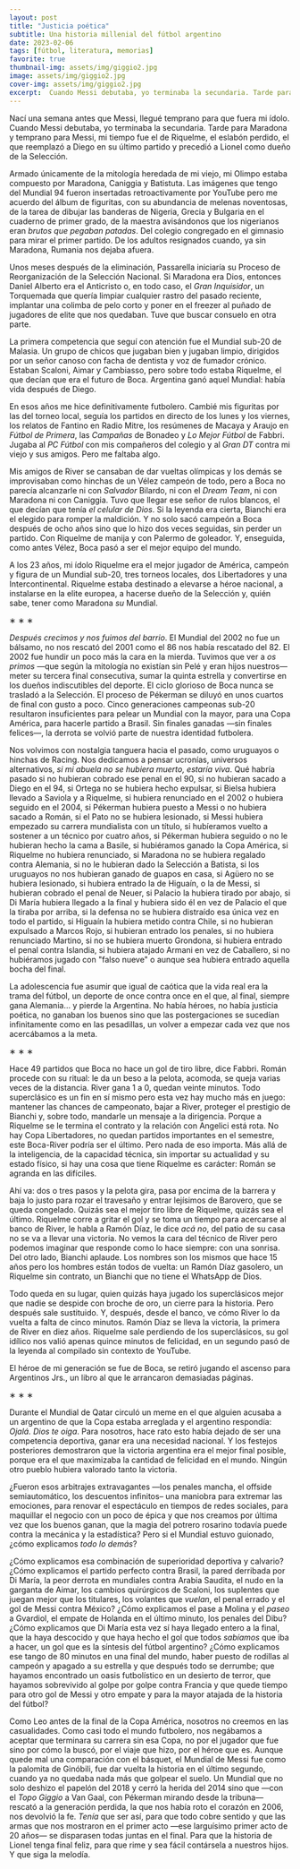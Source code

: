 ```yaml
---
layout: post
title: "Justicia poética"
subtitle: Una historia millenial del fútbol argentino
date: 2023-02-06
tags: [fútbol, literatura, memorias]
favorite: true
thumbnail-img: assets/img/giggio2.jpg
image: assets/img/giggio2.jpg
cover-img: assets/img/giggio2.jpg
excerpt:  Cuando Messi debutaba, yo terminaba la secundaria. Tarde para Maradona y temprano para Messi, mi tiempo fue el de Riquelme, el eslabón perdido, el que reemplazó a Diego en su último partido y precedió a Lionel como dueño de la Selección.
---
```


Nací una semana antes que Messi, llegué temprano para que fuera mi ídolo. Cuando Messi debutaba, yo terminaba la secundaria. Tarde para Maradona y temprano para Messi, mi tiempo fue el de Riquelme, el eslabón perdido, el que reemplazó a Diego en su último partido y precedió a Lionel como dueño de la Selección.

Armado únicamente de la mitología heredada de mi viejo, mi Olimpo estaba compuesto por Maradona, Caniggia y Batistuta. Las imágenes que tengo del Mundial 94 fueron insertadas retroactivamente por YouTube pero me acuerdo del álbum de figuritas, con su abundancia de melenas noventosas, de la tarea de dibujar las banderas de Nigeria, Grecia y Bulgaria en el cuaderno de primer grado, de la maestra avisándonos que los nigerianos eran *brutos que pegaban patadas*. Del colegio congregado en el gimnasio para mirar el primer partido. De los adultos resignados cuando, ya sin Maradona, Rumania nos dejaba afuera.

Unos meses después de la eliminación, Passarella iniciaría su Proceso de Reorganización de la Selección Nacional. Si Maradona era Dios, entonces Daniel Alberto era el Anticristo o, en todo caso, el *Gran Inquisidor*, un Torquemada que quería limpiar cualquier rastro del pasado reciente, implantar una colimba de pelo corto y poner en el freezer al puñado de jugadores de elite que nos quedaban. Tuve que buscar consuelo en otra parte.

La primera competencia que seguí con atención fue el Mundial sub-20 de Malasia. Un grupo de chicos que jugaban bien y jugaban limpio, dirigidos por un señor canoso con facha de dentista y voz de fumador crónico. Estaban Scaloni, Aimar y Cambiasso, pero sobre todo estaba Riquelme, el que decían que era el futuro de Boca. Argentina ganó aquel Mundial: había vida después de Diego.

En esos años me hice definitivamente futbolero. Cambié mis figuritas por las del torneo local, seguía los partidos en directo de los lunes y los viernes, los relatos de Fantino en Radio Mitre, los resúmenes de Macaya y Araujo en *Fútbol de Primera*, las *Campañas* de Bonadeo y *Lo Mejor Fútbol* de Fabbri. Jugaba al *PC Fútbol* con mis compañeros del colegio y al *Gran DT* contra mi viejo y sus amigos. Pero me faltaba algo.

Mis amigos de River se cansaban de dar vueltas olímpicas y los demás se improvisaban como hinchas de un Vélez campeón de todo, pero a Boca no parecía alcanzarle ni con *Salvador* Bilardo, ni con el *Dream Team*, ni con Maradona ni con Caniggia. Tuvo que llegar ese señor de rulos blancos, el que decían que tenía *el celular de Dios*. Si la leyenda era cierta, Bianchi era el elegido para romper la maldición. Y no solo sacó campeón a Boca después de ocho años sino que lo hizo dos veces seguidas, sin perder un partido. Con Riquelme de manija y con Palermo de goleador. Y, enseguida, como antes Vélez, Boca pasó a ser el mejor equipo del mundo.

A los 23 años, mi ídolo Riquelme era el mejor jugador de América, campeón y figura de un Mundial sub-20, tres torneos locales, dos Libertadores y una Intercontinental. Riquelme estaba destinado a elevarse a héroe nacional, a instalarse en la elite europea, a hacerse dueño de la Selección y, quién sabe, tener como Maradona *su* Mundial.

<div class="org-center">
<p>
&lowast; &lowast; &lowast;
</p>
</div>

*Después crecimos y nos fuimos del barrio*. El Mundial del 2002 no fue un bálsamo, no nos rescató del 2001 como el 86 nos había rescatado del 82. El 2002 fue hundir un poco más la cara en la mierda. Tuvimos que ver a *os primos* &#x2014;que según la mitología no existían sin Pelé y eran hijos nuestros&#x2014; meter su tercera final consecutiva, sumar la quinta estrella y convertirse en los dueños indiscutibles del deporte. El ciclo glorioso de Boca nunca se trasladó a la Selección. El proceso de Pékerman se diluyó en unos cuartos de final con gusto a poco. Cinco generaciones campeonas sub-20 resultaron insuficientes para pelear un Mundial con la mayor, para una Copa América, para hacerle partido a Brasil. Sin finales ganadas &#x2014;sin finales felices&#x2014;, la derrota se volvió parte de nuestra identidad futbolera.

Nos volvimos con nostalgia tanguera hacia el pasado, como uruguayos o hinchas de Racing. Nos dedicamos a pensar ucronías, universos alternativos, *si mi abuela no se hubiera muerto, estaría viva*. Qué habría pasado si no hubieran cobrado ese penal en el 90, si no hubieran sacado a Diego en el 94, si Ortega no se hubiera hecho expulsar, si Bielsa hubiera llevado a Saviola y a Riquelme, si hubiera renunciado en el 2002 o hubiera seguido en el 2004, si Pékerman hubiera puesto a Messi o no hubiera sacado a Román, si el Pato no se hubiera lesionado, si Messi hubiera empezado su carrera mundialista con un título, si hubíeramos vuelto a sostener a un técnico por cuatro años, si Pékerman hubiera seguido o no le hubieran hecho la cama a Basile, si hubiéramos ganado la Copa América, si Riquelme no hubiera renunciado, si Maradona no se hubiera regalado contra Alemania, si no le hubieran dado la Selección a Batista, si los uruguayos no nos hubieran ganado de guapos en casa, si Agüero no se hubiera lesionado, si hubiera entrado la de Higuaín, o la de Messi, si hubieran cobrado el penal de Neuer, si Palacio la hubiera tirado por abajo, si Di María hubiera llegado a la final y hubiera sido él en vez de Palacio el que la tiraba por arriba, si la defensa no se hubiera distraído esa única vez en todo el partido, si Higuaín la hubiera metido contra Chile, si no hubieran expulsado a Marcos Rojo, si hubieran entrado los penales, si no hubiera renunciado Martino, si no se hubiera muerto Grondona, si hubiera entrado el penal contra Islandia, si hubiera atajado Armani en vez de Caballero, si no hubiéramos jugado con "falso nueve" o aunque sea hubiera entrado aquella bocha del final.

La adolescencia fue asumir que igual de caótica que la vida real era la trama del fútbol, un deporte de once contra once en el que, al final, siempre gana Alemania&#x2026; y pierde la Argentina. No había héroes, no había justicia poética, no ganaban los buenos sino que las postergaciones se sucedían infinitamente como en las pesadillas, un volver a empezar cada vez que nos acercábamos a la meta.

<div class="org-center">
<p>
&lowast; &lowast; &lowast;
</p>
</div>

Hace 49 partidos que Boca no hace un gol de tiro libre, dice Fabbri. Román procede con su ritual: le da un beso a la pelota, acomoda, se queja varias veces de la distancia. River gana 1 a 0, quedan veinte minutos. Todo superclásico es un fin en sí mismo pero esta vez hay mucho más en juego: mantener las chances de campeonato, bajar a River, proteger el prestigio de Bianchi y, sobre todo, mandarle un mensaje a la dirigencia. Porque a Riquelme se le termina el contrato y la relación con Angelici está rota. No hay Copa Libertadores, no quedan partidos importantes en el semestre, este Boca-River podría ser el último. Pero nada de eso importa. Más allá de la inteligencia, de la capacidad técnica, sin importar su actualidad y su estado físico, si hay una cosa que tiene Riquelme es carácter: Román se agranda en las difíciles.

Ahí va: dos o tres pasos y la pelota gira, pasa por encima de la barrera y baja lo justo para rozar el travesaño y entrar lejísimos de Barovero, que se queda congelado. Quizás sea el mejor tiro libre de Riquelme, quizás sea el último. Riquelme corre a gritar el gol y se toma un tiempo para acercarse al banco de River, le habla a Ramón Díaz, le dice *acá no*, del patio de su casa no se va a llevar una victoria. No vemos la cara del técnico de River pero podemos imaginar que responde como lo hace siempre: con una sonrisa. Del otro lado, Bianchi aplaude. Los nombres son los mismos que hace 15 años pero los hombres están todos de vuelta: un Ramón Díaz gasolero, un Riquelme sin contrato, un Bianchi que no tiene el WhatsApp de Dios.

Todo queda en su lugar, quien quizás haya jugado los superclásicos mejor que nadie se despide con broche de oro, un cierre para la historia. Pero después sale sustituido. Y, después, desde el banco, ve cómo River lo da vuelta a falta de cinco minutos. Ramón Díaz se lleva la victoria, la primera de River en diez años. Riquelme sale perdiendo de los superclásicos, su gol idílico nos valió apenas quince minutos de felicidad, en un segundo pasó de la leyenda al compilado sin contexto de YouTube.

El héroe de mi generación se fue de Boca, se retiró jugando el ascenso para Argentinos Jrs., un libro al que le arrancaron demasiadas páginas.

<div class="org-center">
<p>
&lowast; &lowast; &lowast;
</p>
</div>

Durante el Mundial de Qatar circuló un meme en el que alguien acusaba a un argentino de que la Copa estaba arreglada y el argentino respondía: *Ojalá. Dios te oiga*. Para nosotros, hace rato esto había dejado de ser una competencia deportiva, ganar era una necesidad nacional. Y los festejos posteriores demostraron que la victoria argentina era el mejor final posible, porque era el que maximizaba la cantidad de felicidad en el mundo. Ningún otro pueblo hubiera valorado tanto la victoria.

¿Fueron esos arbitrajes extravagantes &#x2014;los penales mancha, el offside semiautomático, los descuentos infinitos&#x2013; una maniobra para extremar las emociones, para renovar el espectáculo en tiempos de redes sociales, para maquillar el negocio con un poco de épica y que nos creamos por última vez que los buenos ganan, que la magia del potrero rosarino todavía puede contra la mecánica y la estadística? Pero si el Mundial estuvo guionado, ¿cómo explicamos *todo lo demás*?

¿Cómo explicamos esa combinación de superioridad deportiva y calvario? ¿Cómo explicamos el partido perfecto contra Brasil, la pared derribada por Di María, la peor derrota en mundiales contra Arabia Saudita, el nudo en la garganta de Aimar, los cambios quirúrgicos de Scaloni, los suplentes que juegan mejor que los titulares, los volantes que *vuelan*, el penal errado y el gol de Messi contra México? ¿Cómo explicamos el pase a Molina y el *paseo* a Gvardiol, el empate de Holanda en el último minuto, los penales del Dibu? ¿Cómo explicamos que Di María esta vez sí haya llegado entero a la final, que la haya descocido y que haya hecho el gol que todos *sabíamos* que iba a hacer, un gol que es la síntesis del fútbol argentino? ¿Cómo explicamos ese tango de 80 minutos en una final del mundo, haber puesto de rodillas al campeón y apagado a su estrella y que después todo se derrumbe; que hayamos encontrado un oasis futbolístico en un desierto de terror, que hayamos sobrevivido al golpe por golpe contra Francia y que quede tiempo para otro gol de Messi y otro empate y para la mayor atajada de la historia del fútbol?

Como Leo antes de la final de la Copa América, nosotros no creemos en las casualidades. Como casi todo el mundo futbolero, nos negábamos a aceptar que terminara su carrera sin esa Copa, no por el jugador que fue sino por cómo la buscó, por el viaje que hizo, por el héroe que es. Aunque quede mal una comparación con el básquet, el Mundial de Messi fue como la palomita de Ginóbili, fue dar vuelta la historia en el último segundo, cuando ya no quedaba nada más que golpear el suelo. Un Mundial que no solo deshizo el papelón del 2018 y cerró la herida del 2014 sino que &#x2014;con el *Topo Giggio* a Van Gaal, con Pékerman mirando desde la tribuna&#x2014; rescató a la generación perdida, la que nos había roto el corazón en 2006, nos devolvió la fe. *Tenía* que ser así, para que todo cobre sentido y que las armas que nos mostraron en el primer acto &#x2014;ese larguísimo primer acto de 20 años&#x2014; se disparasen todas juntas en el final. Para que la historia de Lionel tenga final feliz, para que rime y sea fácil contársela a nuestros hijos. Y que siga la melodía.